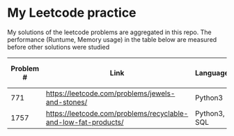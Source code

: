 # My Leetcode practice

My solutions of the leetcode problems are aggregated in this repo.
The performance (Runtume, Memory usage) in the table below are measured  before other solutions were studied

Problem # | Link | Language | File | Runtime: cohort,value | Memory: cohort, value
--- | --- | --- | --- | --- | --- 
771 | https://leetcode.com/problems/jewels-and-stones/ | Python3 | 771_jewels_stones.py | 10%, 67ms | 59%, 13.9MB
1757 | https://leetcode.com/problems/recyclable-and-low-fat-products/| Python3, SQL | 1757_recycle_lowfat.py | 75%, 516ms | --, 0MB

